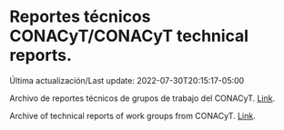 # Reportes técnicos CONACyT/CONACyT technical reports.

Última actualización/Last update: 2022-07-30T20:15:17-05:00

Archivo de reportes técnicos de grupos de trabajo del CONACyT. [Link](https://salud.conacyt.mx/coronavirus/investigacion/productos/).

Archive of technical reports of work groups from CONACyT. [Link](https://salud.conacyt.mx/coronavirus/investigacion/productos/).
